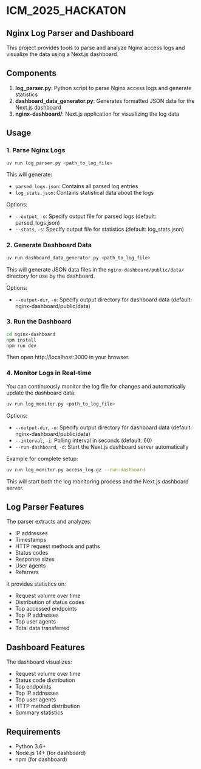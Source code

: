 # ICM_2025_HACKATON

## Nginx Log Parser and Dashboard

This project provides tools to parse and analyze Nginx access logs and visualize the data using a Next.js dashboard.

## Components

1. **log_parser.py**: Python script to parse Nginx access logs and generate statistics
2. **dashboard_data_generator.py**: Generates formatted JSON data for the Next.js dashboard
3. **nginx-dashboard/**: Next.js application for visualizing the log data

## Usage

### 1. Parse Nginx Logs

```bash
uv run log_parser.py <path_to_log_file>
```

This will generate:
- `parsed_logs.json`: Contains all parsed log entries
- `log_stats.json`: Contains statistical data about the logs

Options:
- `--output`, `-o`: Specify output file for parsed logs (default: parsed_logs.json)
- `--stats`, `-s`: Specify output file for statistics (default: log_stats.json)

### 2. Generate Dashboard Data

```bash
uv run dashboard_data_generator.py <path_to_log_file>
```

This will generate JSON data files in the `nginx-dashboard/public/data/` directory for use by the dashboard.

Options:
- `--output-dir`, `-o`: Specify output directory for dashboard data (default: nginx-dashboard/public/data)

### 3. Run the Dashboard

```bash
cd nginx-dashboard
npm install
npm run dev
```

Then open http://localhost:3000 in your browser.

### 4. Monitor Logs in Real-time

You can continuously monitor the log file for changes and automatically update the dashboard data:

```bash
uv run log_monitor.py <path_to_log_file>
```

Options:
- `--output-dir`, `-o`: Specify output directory for dashboard data (default: nginx-dashboard/public/data)
- `--interval`, `-i`: Polling interval in seconds (default: 60)
- `--run-dashboard`, `-d`: Start the Next.js dashboard server automatically

Example for complete setup:
```bash
uv run log_monitor.py access_log.gz --run-dashboard
```

This will start both the log monitoring process and the Next.js dashboard server.

## Log Parser Features

The parser extracts and analyzes:
- IP addresses
- Timestamps
- HTTP request methods and paths
- Status codes
- Response sizes
- User agents
- Referrers

It provides statistics on:
- Request volume over time
- Distribution of status codes
- Top accessed endpoints
- Top IP addresses
- Top user agents
- Total data transferred

## Dashboard Features

The dashboard visualizes:
- Request volume over time
- Status code distribution
- Top endpoints
- Top IP addresses
- Top user agents
- HTTP method distribution
- Summary statistics

## Requirements

- Python 3.6+
- Node.js 14+ (for dashboard)
- npm (for dashboard)